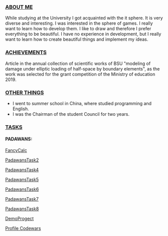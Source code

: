 

### <u> ABOUT ME </u>
<p>
   While studying at the University I got acquainted with the it sphere. It is very diverse and interesting. I was interested in the sphere of games. I really want to learn how to develop them. I like to draw and therefore I prefer everything to be beautiful. I have no experience in development, but I really want to learn how to create beautiful things and implement my ideas.
</p>

### <u> ACHIEVEMENTS </u>
<p>
	Article in the annual collection of scientific works of BSU "modeling of damage under elliptic loading of half-space by boundary elements", as the work was selected for the grant competition of the Ministry of education 2019.
</p>

### <u> OTHER THINGS </u>
<p>
	<ul>
	<li>I went to summer school in China, where studied programming and English.</li>
    <li> I was the Chairman of the student Council for two years.</li>
    </ul> 
</p>

### <u> TASKS </u> 
#### PADAWANS:
<a href = "https://github.com/HelenSolovey/FancyCalc">FancyCalc</a>

<a href = "https://github.com/HelenSolovey/PadawansTask2">PadawansTask2</a>
 
<a href = "https://github.com/HelenSolovey/-PadawansTask4">PadawansTask4</a>

<a href = "https://github.com/HelenSolovey/-PadawansTask5">PadawansTask5</a>

<a href = "https://github.com/HelenSolovey/-PadawansTask6">PadawansTask6</a>

<a href = "https://github.com/HelenSolovey/-PadawansTask6">PadawansTask7</a>

<a href = "https://github.com/HelenSolovey/-PadawansTask6">PadawansTask8</a>

<a href = "https://github.com/HelenSolovey/DemoProgect">DemoProgect</a>

<a href = "https://www.codewars.com/users/HelenSolovey">Profile Codewars</a>










